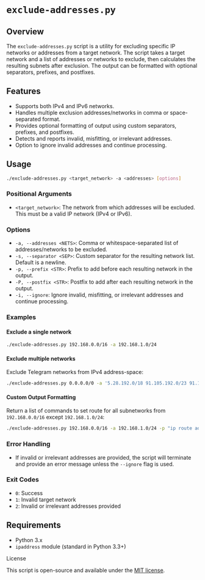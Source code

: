 
# `exclude-addresses.py`

## Overview

The `exclude-addresses.py` script is a utility for excluding specific IP networks or addresses from a target network. The script takes a target network and a list of addresses or networks to exclude, then calculates the resulting subnets after exclusion. The output can be formatted with optional separators, prefixes, and postfixes.

## Features

- Supports both IPv4 and IPv6 networks.
- Handles multiple exclusion addresses/networks in comma or space-separated format.
- Provides optional formatting of output using custom separators, prefixes, and postfixes.
- Detects and reports invalid, misfitting, or irrelevant addresses.
- Option to ignore invalid addresses and continue processing.

## Usage

```bash
./exclude-addresses.py <target_network> -a <addresses> [options]
```

### Positional Arguments

- `<target_network>`: The network from which addresses will be excluded. This must be a valid IP network (IPv4 or IPv6).

### Options

- `-a, --addresses <NETS>`: Comma or whitespace-separated list of addresses/networks to be excluded.
- `-s, --separator <SEP>`: Custom separator for the resulting network list. Default is a newline.
- `-p, --prefix <STR>`: Prefix to add before each resulting network in the output.
- `-P, --postfix <STR>`: Postfix to add after each resulting network in the output.
- `-i, --ignore`: Ignore invalid, misfitting, or irrelevant addresses and continue processing.

### Examples

#### Exclude a single network

```bash
./exclude-addresses.py 192.168.0.0/16 -a 192.168.1.0/24
```

#### Exclude multiple networks

Exclude Telegram networks from IPv4 address-space:
```bash
./exclude-addresses.py 0.0.0.0/0 -a '5.28.192.0/18 91.105.192.0/23 91.108.8.0/22 91.108.56.0/22 95.161.64.0/20 149.154.64.0/18 149.154.128.0/17'
```

#### Custom Output Formatting

Return a list of commands to set route for all subnetworks from `192.168.0.0/16` except `192.168.1.0/24`:
```bash
./exclude-addresses.py 192.168.0.0/16 -a 192.168.1.0/24 -p "ip route add " -P " via tun0"
```

### Error Handling

- If invalid or irrelevant addresses are provided, the script will terminate and provide an error message unless the `--ignore` flag is used.
  
### Exit Codes

- `0`: Success
- `1`: Invalid target network
- `2`: Invalid or irrelevant addresses provided

## Requirements

- Python 3.x
- `ipaddress` module (standard in Python 3.3+)

License

This script is open-source and available under the [MIT license](./LICENSE).
